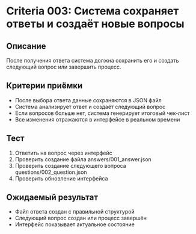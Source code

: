 # Criteria 003: Система сохраняет ответы и создаёт новые вопросы

## Описание
После получения ответа система должна сохранить его и создать следующий вопрос или завершить процесс.

## Критерии приёмки
- После выбора ответа данные сохраняются в JSON файл
- Система анализирует ответ и создаёт следующий вопрос
- Если вопросов больше нет, система генерирует итоговый чек-лист
- Все изменения отражаются в интерфейсе в реальном времени

## Тест
1. Ответить на вопрос через интерфейс
2. Проверить создание файла answers/001_answer.json
3. Проверить создание следующего вопроса questions/002_question.json
4. Проверить обновление интерфейса

## Ожидаемый результат
- Файл ответа создан с правильной структурой
- Следующий вопрос создан или процесс завершён
- Интерфейс показывает актуальное состояние
